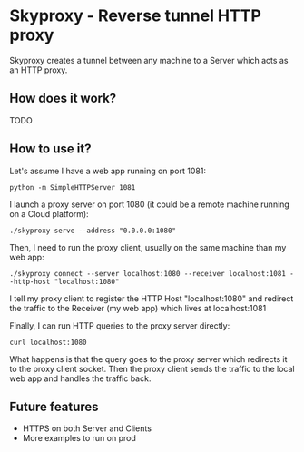 # Skyproxy - Reverse tunnel HTTP proxy

Skyproxy creates a tunnel between any machine to a Server which acts as an HTTP
proxy.

## How does it work?

TODO

## How to use it?

Let's assume I have a web app running on port 1081:

    python -m SimpleHTTPServer 1081

I launch a proxy server on port 1080 (it could be a remote machine running on
a Cloud platform):

    ./skyproxy serve --address "0.0.0.0:1080"

Then, I need to run the proxy client, usually on the same machine than my web
app:

    ./skyproxy connect --server localhost:1080 --receiver localhost:1081 --http-host "localhost:1080"

I tell my proxy client to register the HTTP Host "localhost:1080" and redirect
the traffic to the Receiver (my web app) which lives at localhost:1081

Finally, I can run HTTP queries to the proxy server directly:

    curl localhost:1080

What happens is that the query goes to the proxy server which redirects it to
the proxy client socket. Then the proxy client sends the traffic to the local
web app and handles the traffic back.

## Future features

- HTTPS on both Server and Clients
- More examples to run on prod

